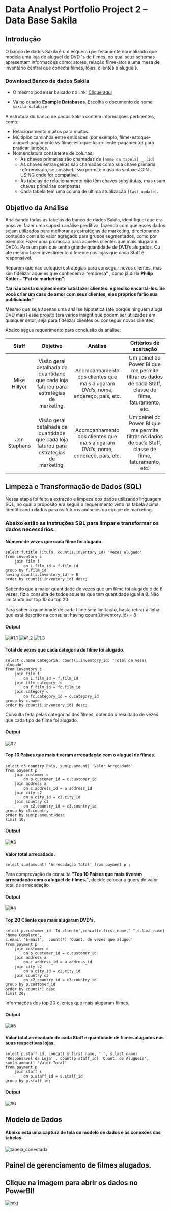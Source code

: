 # Data Analyst Portfolio Project 2 – Data Base Sakila

## Introdução

O banco de dados Sakila é um esquema perfeitamente normalizado que modela uma loja de aluguel de DVD 's de filmes, no qual seus schemas apresentam informações como: atores, relação filme-ator e uma mesa de inventário central que conecta filmes, lojas, clientes e aluguéis.

### Download Banco de dados Sakila
- O mesmo pode ser baixado no link: [Clique aqui](https://dev.mysql.com/doc/index-other.html)

- Vá no quadro **Example Databases**.
	Escolha o documento de nome `sakila database`


A estrutura do banco de dados Sakila contém informações pertinentes, como:
- Relacionamento muitos para muitos.
- Múltiplos caminhos entre entidades (por exemplo, filme-estoque-aluguel-pagamento vs filme-estoque-loja-cliente-pagamento) para praticar junções.
- Nomenclatura consistente de colunas:
  -  As chaves primárias são chamadas de `[nome da tabela] _ [id]`
  - As chaves estrangeiras são chamadas como sua chave primária referenciada, se possível. Isso permite o uso da sintaxe JOIN .. USING onde for compatível.
  - As tabelas de relacionamento não têm chaves substitutas, mas usam chaves primárias compostas
  - Cada tabela tem uma coluna de última atualização `[last_update]`.

## Objetivo da Análise

Analisando todas as tabelas do banco de dados Sakila, identifiquei que era possível fazer uma suposta análise preditiva, fazendo com que esses dados sejam utilizados para melhorar as estratégias de marketing, direcionando conteúdo com alto valor agregado para grupos segmentados, como por exemplo:
Fazer uma promoção para aqueles clientes que mais alugaram DVD’s.
Para um país que tenha grande quantidade de DVD’s alugados.
Ou até mesmo fazer investimento diferente nas lojas que cada Staff é responsável. 

Reparem que não coloquei estratégias para conseguir novos clientes, mas sim fidelizar aqueles que 	conhecem a “empresa” , como já dizia **Philip Kotler – “Pai do marketing”**:

**“Já não basta simplesmente satisfazer clientes: é preciso encantá-los.
Se você criar um caso de amor com seus clientes, eles próprios farão sua publicidade.”**

Mesmo que seja apenas uma análise hipotética (até porque ninguém aluga DVD mais) esse projeto terá vários insight que podem ser utilizados em qualquer setor, seja para fidelizar clientes ou conseguir novos clientes.

Abaixo segue requerimento para conclusão da análise:

|Staff | Objetivo | Análise | Critérios de aceitação|
| :--: |     :--: |    :--: |                  :--: |
|Mike Hillyer|Visão geral detalhada da quantidade que cada loja faturou para estratégias de marketing.|Acompanhamento dos clientes que mais alugaram DVd’s, nome, endereço, país, etc.|Um painel do Power BI que me permite filtrar os dados de cada Staff, classe de filme, faturamento, etc.
|Jon Stephens|Visão geral detalhada da quantidade que cada loja faturou para estratégias de marketing.|Acompanhamento dos clientes que mais alugaram DVd’s, nome, endereço, país, etc.|Um painel do Power BI que me permite filtrar os dados de cada Staff, classe de filme, faturamento, etc.|

## Limpeza e Transformação de Dados (SQL)
Nessa etapa foi feito a extração e limpeza dos dados utilizando linguagem SQL, no qual o propósito era seguir o requerimento visto na tabela acima.
Identificando dados para os futuros anúncios da equipe de marketing.

### Abaixo estão as instruções SQL para limpar e transformar os dados necessários.

#### Número de vezes que cada filme foi alugado.
``` 
select f.title Título, count(i.inventory_id) 'Vezes alugado' 
from inventory i
	join film f 
		on i.film_id = f.film_id 
group by f.film_id
having count(i.inventory_id) = 8
order by count(i.inventory_id) desc;
```
Sabendo que a maior quantidade de vezes que um filme foi alugado é de 8 vezes, fiz a consulta de todos 
aqueles que tem quantidade igual a 8. Não limitando por top 10 ou top 20.

Para saber a quantidade de cada filme sem limitação, basta retirar a linha que está descrito na consulta:
having count(i.inventory_id) = 8 

#### Output
![#1.1](https://github.com/djalmarodriguess/Data_Analystic_Project_2/blob/master/Output%20SQL/N%C3%BAmero%20de%20vezes%20que%20cada%20filme%20foi%20alugado.png)
![#1.2](https://github.com/djalmarodriguess/Data_Analystic_Project_2/blob/master/Output%20SQL/N%C3%BAmero%20de%20vezes%20que%20cada%20filme%20foi%20alugado_2.png)
![1.3](https://github.com/djalmarodriguess/Data_Analystic_Project_2/blob/master/Output%20SQL/N%C3%BAmero%20de%20vezes%20que%20cada%20filme%20foi%20alugado_3.png)

#### Total de vezes que cada categoria de filme foi alugado.
```
select c.name Categoria, count(i.inventory_id) 'Total de vezes alugado' 
from inventory i
	join film f 
		on i.film_id = f.film_id
	join film_category fc 
		on f.film_id = fc.film_id 
	join category c 
		on fc.category_id = c.category_id 
group by c.name 
order by count(i.inventory_id) desc;

```
Consulta feita pelas categorias dos filmes, obtendo o resultado de vezes que cada tipo de filme foi alugado.

#### Output
![#2](https://github.com/djalmarodriguess/Data_Analystic_Project_2/blob/master/Output%20SQL/Total%20de%20vezes%20que%20cada%20categoria%20de%20filme%20foi%20alugado.png)

#### Top 10 Países que mais tiveram arrecadação com o aluguel de filmes.
```
select c3.country País, sum(p.amount) 'Valor Arrecadado' 
from payment p
	join customer c 
		on p.customer_id = c.customer_id 
	join address a 
		on c.address_id = a.address_id 
	join city c2 
		on a.city_id = c2.city_id 
	join country c3 
		on c2.country_id = c3.country_id 
group by c3.country 
order by sum(p.amount)desc
limit 10;

```
#### Output
![#3](https://github.com/djalmarodriguess/Data_Analystic_Project_2/blob/master/Output%20SQL/Top%2010%20Pa%C3%ADses%20que%20mais%20tiveram%20arrecada%C3%A7%C3%A3o%20com%20o%20aluguel%20de%20filmes.png)

#### Valor total arrecadado. 
```
select sum(amount) 'Arrecadação Total' from payment p ;
```
Para comprovação da consulta **"Top 10 Países que mais tiveram arrecadação com o aluguel de filmes."**, decide colocar a query do valor total de arrecadação.
#### Output
![#4](https://github.com/djalmarodriguess/Data_Analystic_Project_2/blob/master/Output%20SQL/Valor%20total%20arrecadad.png)

#### Top 20 Cliente que mais alugaram DVD's.
```
select p.customer_id 'Id cliente',concat(c.first_name," ",c.last_name) 'Nome Completo', 
c.email 'E-mail',  count(*) 'Quant. de vezes que alugou' 
from payment p
	join customer c 
		on p.customer_id = c.customer_id 
	join address a 
		on c.address_id = a.address_id 
	join city c2 
		on a.city_id = c2.city_id 
	join country c3 
		on c2.country_id = c3.country_id 
group by p.customer_id
order by count(*) desc
limit 20;
```
Informações dos top 20 clientes que mais alugaram filmes.
#### Output
![#5](https://github.com/djalmarodriguess/Data_Analystic_Project_2/blob/master/Output%20SQL/Top%2020%20Cliente%20que%20mais%20alugaram.png)


#### Valor total arrecadado de cada Staff e quantidade de filmes alugados nas suas respectivas lojas.
```
select p.staff_id, concat( s.first_name, ' ', s.last_name) 'Responsavel da Loja' , count(p.staff_id) 'Quant. de Alugueis', 
sum(p.amount) 'Valor Total'
from payment p 
	join staff s 
		on p.staff_id = s.staff_id 
group by p.staff_id;
```
#### Output
![#6](https://github.com/djalmarodriguess/Data_Analystic_Project_2/blob/master/Output%20SQL/Loja%20que%20mais%20alugou%20filmes%20e%20o%20faturamento%20de%20cada%20uma.png)

## Modelo de Dados
#### Abaixo está uma captura de tela do modelo de dados e as conexões das tabelas.

![tabela_conectada](https://github.com/djalmarodriguess/Data_Analystic_Project_2/blob/main/Sakila_structure.png)

## Painel de gerenciamento de filmes alugados.

## Clique na imagem para abrir os dados no PowerBI!

<p><a href="https://app.powerbi.com/view?r=eyJrIjoiNzliODRjYzEtNTYzMS00NDMwLTg2NGEtNGEyOTMzNGZjNmY4IiwidCI6IjQzZDMwZGIxLThkNGItNDA5Yi04ZWYzLWVlODRmZDRjZGIzOSJ9"Clique aqui para acessar o relatório" rel="nofollow"><img src="https://github.com/djalmarodriguess/Data_Analystic_Project_2/blob/master/Output%20SQL/An%C3%A1lise%20Preditiva.png" alt="mkt" style="max-width: 100%;"></a></p>

